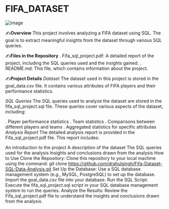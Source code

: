 # FIFA_DATASET
![image](https://github.com/user-attachments/assets/a793441f-760e-4c86-b964-b039b4ffb806)

✍**Overview**
This project involves analyzing a FIFA dataset using SQL. The goal is to extract meaningful insights from the dataset through various SQL queries.

✍**Files in the Repository**
. Fifa_sql_project.pdf: A detailed report of the project, including the SQL queries used and the insights gained.
. README.md: This file, which contains information about the project.

✍**Project Details**
  *Dataset*
The dataset used in this project is stored in the goal_data.csv file. It contains various attributes of FIFA players and their performance statistics.

*SQL Queries*
The SQL queries used to analyze the dataset are stored in the fifa_sql_project.sql file. These queries cover various aspects of the dataset, including:

. Player performance statistics
. Team statistics
. Comparisons between different players and teams
. Aggregated statistics for specific attributes
*Analysis Report*
The detailed analysis report is provided in the Fifa_sql_project.pdf file. This report includes:

An introduction to the project
A description of the dataset
The SQL queries used for the analysis
Insights and conclusions drawn from the analysis
How to Use
Clone the Repository: Clone this repository to your local machine using the command:
git clone https://github.com/drahulsingh/Fifa-Dataset-SQL-Data-Analysis.git
Set Up the Database: Use a SQL database management system (e.g., MySQL, PostgreSQL) to set up the database. Import the goal_data.csv file into your database.
Run the SQL Script: Execute the fifa_sql_project.sql script in your SQL database management system to run the queries.
Analyze the Results: Review the Fifa_sql_project.pdf file to understand the insights and conclusions drawn from the analysis.

